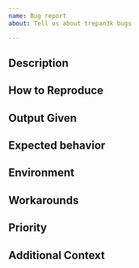 ```yaml
---
name: Bug report
about: Tell us about trepan3k bugs

---
```


<!--
Bugs are also not for general or novice kind help on how to install
this Python program in your environment in the way you would like to
have it set up, or how to interpret a Python traceback.

For these kinds of things, you will save yourself time by asking
instead on forums like StackOverflow that are geared to helping people
for such general or novice kinds questions and tasks.

Unless you are a sponsor of the project, it could take a while before
the bug report is noticed. Bug reports that don't follow instructions
here, or look like little thought and effort put into reporting a
problem, may be met with the same quality of thought can care in
response.

To set expectations, some legitimate bugs can take years to fix, but
they eventually do get fixed.

Funding the project was added to partially address the problem that
there are lots of people seeking help and reporting bugs, but few
people who are willing or capable of providing help or fixing bugs.

-->

## Description

<!-- Please add a clear and concise description of the bug. Try to
narrow the problem down to the smallest that exhibits the bug.-->

## How to Reproduce

<!-- Please show both the *input* you gave and the
output you got in describing how to reproduce the bug:

or give a complete console log with input and output

```console
$ trepan3k <command-line-options>
...
$
```

Provide links to the Python bytecode. For example, you can create a
gist with the information. If you have the correct source code, you
can add that too.

-->

## Output Given

<!--
Please include not just the error message but all output leading to the message which includes echoing input and messages up to the error.
For a command-line environment include command invocation and all the output produced.

If this is too long, then try narrowing the problem to something short.
-->


## Expected behavior

<!-- Add a clear and concise description of what you expected to happen. -->

## Environment

<!-- _This section sometimes is optional but helpful to us._

Please modify for your setup

- trepan3k version: output from  `trepan3k --version` or `pip show trepan3k`
- Python environment you are using.

-->

## Workarounds

<!-- If there is a workaround for the problem, describe that here. -->

## Priority

<!-- If this is important for a particular public good state that here.
     If this is blocking some important activity let us know what activity it blocks.

	 Otherwise, we'll assume this has the lowest priority in addressing.
	 -->

## Additional Context

<!-- _This section is optional._

Add any other context about the problem here or special environment setup.

-->
